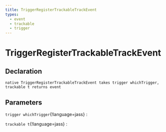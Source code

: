 ```yaml
---
title: TriggerRegisterTrackableTrackEvent
types:
  - event
  - trackable
  - trigger
---
```


# TriggerRegisterTrackableTrackEvent

## Declaration

```jass
native TriggerRegisterTrackableTrackEvent takes trigger whichTrigger, trackable t returns event
```

## Parameters
`trigger whichTrigger`{!language=jass}
: 

`trackable t`{!language=jass}
: 

